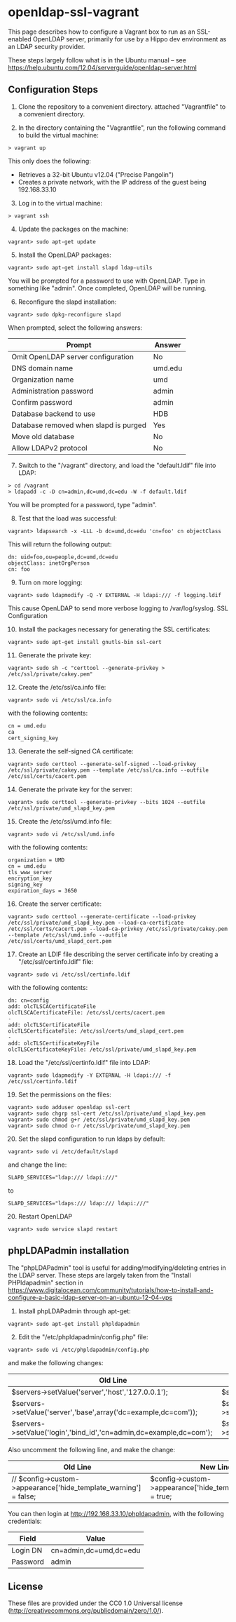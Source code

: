 # openldap-ssl-vagrant

This page describes how to configure a Vagrant box to run as an SSL-enabled OpenLDAP server, primarily for use by a Hippo dev environment as an LDAP security provider.

These steps largely follow what is in the Ubuntu manual – see <https://help.ubuntu.com/12.04/serverguide/openldap-server.html>

## Configuration Steps

1) Clone the repository to a convenient directory.  attached "Vagrantfile" to a convenient directory.

2) In the directory containing the "Vagrantfile", run the following command to build the virtual machine:

```
> vagrant up
```

This only does the following:

* Retrieves a 32-bit Ubuntu v12.04 ("Precise Pangolin")
* Creates a private network, with the IP address of the guest being 192.168.33.10

3) Log in to the virtual machine:

```
> vagrant ssh
```

4) Update the packages on the machine:

```
vagrant> sudo apt-get update
```

5) Install the OpenLDAP packages:

```
vagrant> sudo apt-get install slapd ldap-utils
```

You will be prompted for a password to use with OpenLDAP. Type in something like "admin". Once completed, OpenLDAP will be running.

6) Reconfigure the slapd installation:

```
vagrant> sudo dpkg-reconfigure slapd
```

When prompted, select the following answers:

|Prompt                                 | Answer  |
|---------------------------------------|---------|
| Omit OpenLDAP server configuration    | No      |
| DNS domain name                       | umd.edu |
| Organization name                     | umd     |
| Administration password               | admin   |
| Confirm password                      | admin   |
| Database backend to use               | HDB     |
| Database removed when slapd is purged | Yes     |
| Move old database                     | No      |
| Allow LDAPv2 protocol                 | No      |

7) Switch to the "/vagrant" directory, and load the "default.ldif" file into LDAP:

```
> cd /vagrant
> ldapadd -c -D cn=admin,dc=umd,dc=edu -W -f default.ldif
```

You will be prompted for a password, type "admin".

8) Test that the load was successful:

```
vagrant> ldapsearch -x -LLL -b dc=umd,dc=edu 'cn=foo' cn objectClass
```

This will return the following output:

```
dn: uid=foo,ou=people,dc=umd,dc=edu
objectClass: inetOrgPerson
cn: foo

```

9) Turn on more logging:

```
vagrant> sudo ldapmodify -Q -Y EXTERNAL -H ldapi:/// -f logging.ldif
```

This cause OpenLDAP to send more verbose logging to /var/log/syslog.
SSL Configuration

10) Install the packages necessary for generating the SSL certificates:

```
vagrant> sudo apt-get install gnutls-bin ssl-cert
```

11) Generate the private key:

```
vagrant> sudo sh -c "certtool --generate-privkey > /etc/ssl/private/cakey.pem"
```

12) Create the /etc/ssl/ca.info file:

```
vagrant> sudo vi /etc/ssl/ca.info
```

with the following contents:

```
cn = umd.edu
ca
cert_signing_key
```

13) Generate the self-signed CA certificate:

```
vagrant> sudo certtool --generate-self-signed --load-privkey /etc/ssl/private/cakey.pem --template /etc/ssl/ca.info --outfile /etc/ssl/certs/cacert.pem
```

14) Generate the private key for the server:

```
vagrant> sudo certtool --generate-privkey --bits 1024 --outfile /etc/ssl/private/umd_slapd_key.pem
```

15) Create the /etc/ssl/umd.info file:

```
vagrant> sudo vi /etc/ssl/umd.info
```

with the following contents:

```
organization = UMD
cn = umd.edu
tls_www_server
encryption_key
signing_key
expiration_days = 3650
```

16) Create the server certificate:

```
vagrant> sudo certtool --generate-certificate --load-privkey /etc/ssl/private/umd_slapd_key.pem --load-ca-certificate /etc/ssl/certs/cacert.pem --load-ca-privkey /etc/ssl/private/cakey.pem --template /etc/ssl/umd.info --outfile /etc/ssl/certs/umd_slapd_cert.pem
```

17) Create an LDIF file describing the server certificate info by creating a "/etc/ssl/certinfo.ldif" file:

```
vagrant> sudo vi /etc/ssl/certinfo.ldif
```

with the following contents:

```
dn: cn=config
add: olcTLSCACertificateFile
olcTLSCACertificateFile: /etc/ssl/certs/cacert.pem
-
add: olcTLSCertificateFile
olcTLSCertificateFile: /etc/ssl/certs/umd_slapd_cert.pem
-
add: olcTLSCertificateKeyFile
olcTLSCertificateKeyFile: /etc/ssl/private/umd_slapd_key.pem
```

18) Load the "/etc/ssl/certinfo.ldif" file into LDAP:

```
vagrant> sudo ldapmodify -Y EXTERNAL -H ldapi:/// -f /etc/ssl/certinfo.ldif
```

19) Set the permissions on the files:

```
vagrant> sudo adduser openldap ssl-cert
vagrant> sudo chgrp ssl-cert /etc/ssl/private/umd_slapd_key.pem
vagrant> sudo chmod g+r /etc/ssl/private/umd_slapd_key.pem
vagrant> sudo chmod o-r /etc/ssl/private/umd_slapd_key.pem
```

20) Set the slapd configuration to run ldaps by default:

```
vagrant> sudo vi /etc/default/slapd
```

and change the line:

```
SLAPD_SERVICES="ldap:/// ldapi:///"
```

to

```
SLAPD_SERVICES="ldaps:/// ldap:/// ldapi:///"
```
 

20) Restart OpenLDAP

```
vagrant> sudo service slapd restart
```

## phpLDAPadmin installation

The "phpLDAPadmin" tool is useful for adding/modifying/deleting entries in the LDAP server. These steps are largely taken from the "Install PHPldapadmin" section in <https://www.digitalocean.com/community/tutorials/how-to-install-and-configure-a-basic-ldap-server-on-an-ubuntu-12-04-vps>

1) Install phpLDAPadmin through apt-get:

```
vagrant> sudo apt-get install phpldapadmin
```

2) Edit the "/etc/phpldapadmin/config.php" file:

```
vagrant> sudo vi /etc/phpldapadmin/config.php
```

and make the following changes:

| Old Line                                                            | New Line                                                        |
|---------------------------------------------------------------------|-----------------------------------------------------------------|
| $servers->setValue('server','host','127.0.0.1');                    | $servers->setValue('server','host','192.168.33.10');            |
| $servers->setValue('server','base',array('dc=example,dc=com'));     | $servers->setValue('server','base',array('dc=umd,dc=edu'));     |
| $servers->setValue('login','bind_id','cn=admin,dc=example,dc=com'); | $servers->setValue('login','bind_id','cn=admin,dc=umd,dc=edu'); |

Also uncomment the following line, and make the change:

| Old Line                                                         | New Line                                                     |
|------------------------------------------------------------------|--------------------------------------------------------------|
| // $config->custom->appearance['hide_template_warning'] = false; | $config->custom->appearance['hide_template_warning'] = true; |

You can then login at <http://192.168.33.10/phpldapadmin>, with the following credentials:

| Field    | Value                  |
|----------|------------------------|
| Login DN | cn=admin,dc=umd,dc=edu |
| Password | admin                  |


## License

These files are provided under the CC0 1.0 Universal license (http://creativecommons.org/publicdomain/zero/1.0/).
